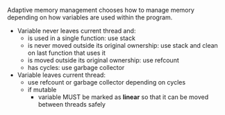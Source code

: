 Adaptive memory management chooses how to manage memory depending on how variables are used within the program.

* Variable never leaves current thread and:
    * is used in a single function: use stack
    * is never moved outside its original ownership: use stack and clean on last function that uses it
    * is moved outside its original ownership: use refcount
    * has cycles: use garbage collector
* Variable leaves current thread:
    * use refcount or garbage collector depending on cycles
    * if mutable
        * variable MUST be marked as **linear** so that it can be moved between threads safely

